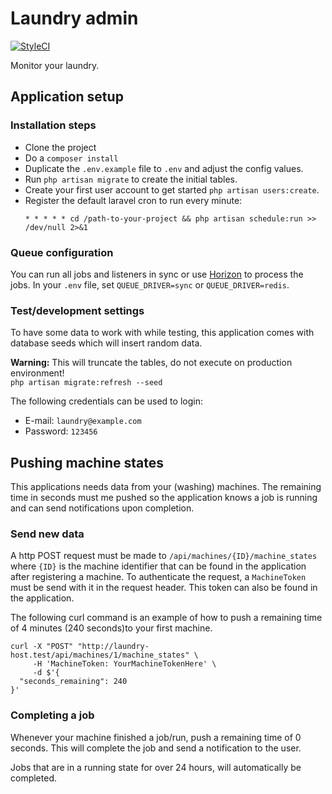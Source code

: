 # Laundry admin
[![StyleCI](https://github.styleci.io/repos/89791336/shield?branch=master)](https://github.styleci.io/repos/89791336)

Monitor your laundry.

## Application setup

### Installation steps
- Clone the project
- Do a `composer install`
- Duplicate the `.env.example` file to `.env` and adjust the config values.
- Run `php artisan migrate` to create the initial tables.
- Create your first user account to get started `php artisan users:create`.
- Register the default laravel cron to run every minute:
    ```
    * * * * * cd /path-to-your-project && php artisan schedule:run >> /dev/null 2>&1
    ```

### Queue configuration
You can run all jobs and listeners in sync or use [Horizon](https://laravel.com/docs/horizon) to process the jobs.
In your `.env` file, set `QUEUE_DRIVER=sync` or `QUEUE_DRIVER=redis`.

### Test/development settings
To have some data to work with while testing, this application comes with database seeds which will insert random data.

**Warning:** This will truncate the tables, do not execute on production environment!  
`php artisan migrate:refresh --seed`

The following credentials can be used to login:
- E-mail: `laundry@example.com` 
- Password: `123456` 

## Pushing machine states
This applications needs data from your (washing) machines. The remaining time in seconds must me pushed so the application knows a job is running and can send notifications upon completion.

### Send new data
A http POST request must be made to `/api/machines/{ID}/machine_states` where `{ID}` is the machine identifier that can be found in the application after registering a machine. To authenticate the request, a `MachineToken` must be send with it in the request header. This token can also be found in the application.

The following curl command is an example of how to push a remaining time of 4 minutes (240 seconds)to your first machine. 
```
curl -X "POST" "http://laundry-host.test/api/machines/1/machine_states" \
     -H 'MachineToken: YourMachineTokenHere' \
     -d $'{
  "seconds_remaining": 240
}'
``` 

### Completing a job
Whenever your machine finished a job/run, push a remaining time of 0 seconds. This will complete the job and send a notification to the user.

Jobs that are in a running state for over 24 hours, will automatically be completed.
